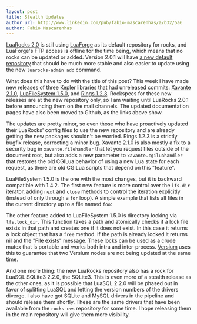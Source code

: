 ```yaml
---
layout: post
title: Stealth Updates
author_url: http://www.linkedin.com/pub/fabio-mascarenhas/a/b32/5a6
author: Fabio Mascarenhas
---
```


[LuaRocks 2.0](http://luarocks.org) is still using [LuaForge](http://luaforge.net) as its
default repository for rocks, and LuaForge's FTP access is offline for the time being,
which means that no rocks can be updated or added. Version 2.0.1 will have [a new default
repository](http://luarocks.org/repositories/rocks) that should be much more stable and
also easier to update using the new `luarocks-admin add` command.

What does this have to do with the title of this post? This week I have made new releases of
three Kepler libraries that had unreleased commits: [Xavante 2.1.0](http://keplerproject.github.com/xavante), [LuaFileSystem 1.5.0](http://keplerproject.github.com/luafilesystem), and [Rings 1.2.3](http://keplerproject.github.com/rings/). Rockspecs for these new releases are at the new repository only,
so I am waiting until LuaRocks 2.0.1 before announcing them on the mail channels. The updated
documentation pages have also been moved to Github, as the links above show.

The updates are pretty minor, so even those who have proactively updated their LuaRocks' config files
to use the new repository and are already getting the new packages shouldn't be worried. Rings 1.2.3
is a strictly bugfix release, correcting a minor bug. Xavante 2.1.0 is also mostly a fix to a
security bug in `xavante.filehandler` that let you request files outside of the document root, but
also adds a new parameter to `xavante.cgiluahandler` that restores the old CGILua behavior of
using a new Lua state for each request, as there are old CGILua scripts that depend on this "feature".

LuaFileSystem 1.5.0 is the one with the most changes, but it is backward compatible with 1.4.2. The
first new feature is more control over the `lfs.dir` iterator, adding `next` and `close` methods to
control the iteration explicitly (instead of only through a `for` loop). A simple example that
lists all files in the current directory up to a file named `foo`:

<script src="http://gist.github.com/215706.js"></script>

The other feature added to LuaFileSystem 1.5.0 is directory locking via `lfs.lock_dir`. This function
takes a path and atomically checks if a lock file exists in that path and creates one if it does not
exist. In this case it returns a lock object that has a `free` method. If the path is already locked
it returns nil and the "File exists" message. These locks can be used as a crude mutex that is
portable and works both intra and inter-process. [Versium](http://sputnik.freewisdom.org/en/Versium)
uses this to guarantee that two Versium nodes are not being updated at the same time.

And one more thing: the new LuaRocks repository also has a rock for LuaSQL SQLite3 2.2.0, the SQLite3.
This is even more of a stealth release as the other ones, as it is possible that LuaSQL 2.2.0 will
be phased out in favor of splitting LuaSQL and letting the version numbers of the drivers diverge.
I also have got SQLite and MySQL drivers in the pipeline and should release them shortly. These
are the same drivers that have been available from the `rocks-cvs` repository for some time. I hope
releasing them in the main repository will give them more visibility.

